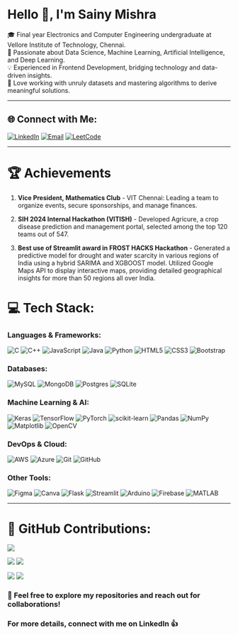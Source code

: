 <h1>Hello 👋, I'm Sainy Mishra</h1>

🎓 Final year Electronics and Computer Engineering undergraduate at Vellore Institute of Technology, Chennai.<br>
🚀 Passionate about Data Science, Machine Learning, Artificial Intelligence, and Deep Learning.<br>
💡 Experienced in Frontend Development, bridging technology and data-driven insights.<br>
🌟 Love working with unruly datasets and mastering algorithms to derive meaningful solutions.<br>

---

## 🌐 Connect with Me:

[![LinkedIn](https://img.shields.io/badge/LinkedIn-%230077B5.svg?style=for-the-badge&logo=linkedin&logoColor=white)](https://www.linkedin.com/in/sainy-mishra-71b09a252/)
[![Email](https://img.shields.io/badge/Email-D14836?style=for-the-badge&logo=gmail&logoColor=white)](mailto:sainymishra.1702@gmail.com)
[![LeetCode](https://img.shields.io/badge/LeetCode-%230077B5.svg?style=for-the-badge&logo=linkedin&logoColor=white)](https://leetcode.com/u/Sainy-Mishra/)

---
# 🏆 Achievements

1. **Vice President, Mathematics Club** - VIT Chennai: Leading a team to organize events, secure sponsorships, and manage finances.
   
3. **SIH 2024 Internal Hackathon (VITISH)** - Developed Agricure, a crop disease prediction and management portal, selected among the top 120 teams out of 547.
   
5. **Best use of Streamlit award in FROST HACKS Hackathon** - Generated a predictive model for drought and water scarcity in various regions of India using a hybrid SARIMA and XGBOOST
model. Utilized Google Maps API to display interactive maps, providing detailed geographical insights for more than 50 regions all
over India.

# 💻 Tech Stack:

### Languages & Frameworks:
![C](https://img.shields.io/badge/c-%2300599C.svg?style=for-the-badge&logo=c&logoColor=white)
![C++](https://img.shields.io/badge/c++-%2300599C.svg?style=for-the-badge&logo=c%2B%2B&logoColor=white)
![JavaScript](https://img.shields.io/badge/javascript-%23323330.svg?style=for-the-badge&logo=javascript&logoColor=%23F7DF1E)
![Java](https://img.shields.io/badge/java-%23ED8B00.svg?style=for-the-badge&logo=openjdk&logoColor=white)
![Python](https://img.shields.io/badge/python-3670A0?style=for-the-badge&logo=python&logoColor=ffdd54)
![HTML5](https://img.shields.io/badge/html5-%23E34F26.svg?style=for-the-badge&logo=html5&logoColor=white)
![CSS3](https://img.shields.io/badge/css3-%231572B6.svg?style=for-the-badge&logo=css3&logoColor=white)
![Bootstrap](https://img.shields.io/badge/bootstrap-%237952B3.svg?style=for-the-badge&logo=bootstrap&logoColor=white)

### Databases:
![MySQL](https://img.shields.io/badge/mysql-4479A1.svg?style=for-the-badge&logo=mysql&logoColor=white)
![MongoDB](https://img.shields.io/badge/MongoDB-%234ea94b.svg?style=for-the-badge&logo=mongodb&logoColor=white)
![Postgres](https://img.shields.io/badge/postgres-%23316192.svg?style=for-the-badge&logo=postgresql&logoColor=white)
![SQLite](https://img.shields.io/badge/sqlite-%2307405e.svg?style=for-the-badge&logo=sqlite&logoColor=white)

### Machine Learning & AI:
![Keras](https://img.shields.io/badge/Keras-%23D00000.svg?style=for-the-badge&logo=Keras&logoColor=white)
![TensorFlow](https://img.shields.io/badge/TensorFlow-%23FF6F00.svg?style=for-the-badge&logo=TensorFlow&logoColor=white)
![PyTorch](https://img.shields.io/badge/PyTorch-%23EE4C2C.svg?style=for-the-badge&logo=PyTorch&logoColor=white)
![scikit-learn](https://img.shields.io/badge/scikit--learn-%23F7931E.svg?style=for-the-badge&logo=scikit-learn&logoColor=white)
![Pandas](https://img.shields.io/badge/pandas-%23150458.svg?style=for-the-badge&logo=pandas&logoColor=white)
![NumPy](https://img.shields.io/badge/numpy-%23013243.svg?style=for-the-badge&logo=numpy&logoColor=white)
![Matplotlib](https://img.shields.io/badge/Matplotlib-%23ffffff.svg?style=for-the-badge&logo=Matplotlib&logoColor=black)
![OpenCV](https://img.shields.io/badge/OpenCV-%235C3EE8.svg?style=for-the-badge&logo=opencv&logoColor=white)

### DevOps & Cloud:
![AWS](https://img.shields.io/badge/AWS-%23FF9900.svg?style=for-the-badge&logo=amazon-aws&logoColor=white)
![Azure](https://img.shields.io/badge/azure-%230072C6.svg?style=for-the-badge&logo=microsoftazure&logoColor=white)
![Git](https://img.shields.io/badge/git-%23F05033.svg?style=for-the-badge&logo=git&logoColor=white)
![GitHub](https://img.shields.io/badge/github-%23121011.svg?style=for-the-badge&logo=github&logoColor=white)

### Other Tools:
![Figma](https://img.shields.io/badge/figma-%23F24E1E.svg?style=for-the-badge&logo=figma&logoColor=white)
![Canva](https://img.shields.io/badge/Canva-%2300C4CC.svg?style=for-the-badge&logo=Canva&logoColor=white)
![Flask](https://img.shields.io/badge/flask-%23000.svg?style=for-the-badge&logo=flask&logoColor=white)
![Streamlit](https://img.shields.io/badge/Streamlit-%23FE4B4B.svg?style=for-the-badge&logo=streamlit&logoColor=white)
![Arduino](https://img.shields.io/badge/-Arduino-00979D?style=for-the-badge&logo=Arduino&logoColor=white)
![Firebase](https://img.shields.io/badge/Firebase-%23FFCA28.svg?style=for-the-badge&logo=firebase&logoColor=black)
![MATLAB](https://img.shields.io/badge/MATLAB-%23E34F26.svg?style=for-the-badge&logo=mathworks&logoColor=white)

---
# 🚀 GitHub Contributions:

![](https://github-profile-summary-cards.vercel.app/api/cards/profile-details?username=Sainy-Mishra&theme=tokyonight)

![](https://github-profile-summary-cards.vercel.app/api/cards/repos-per-language?username=Sainy-Mishra&theme=tokyonight)
![](https://github-profile-summary-cards.vercel.app/api/cards/most-commit-language?username=Sainy-Mishra&theme=tokyonight)

![](https://github-profile-summary-cards.vercel.app/api/cards/stats?username=Sainy-Mishra&theme=tokyonight)
![](https://github-profile-summary-cards.vercel.app/api/cards/productive-time?username=Sainy-Mishra&theme=tokyonight&utcOffset=5.5)


### 🚀 Feel free to explore my repositories and reach out for collaborations!
###  For more details, connect with me on LinkedIn 👍


